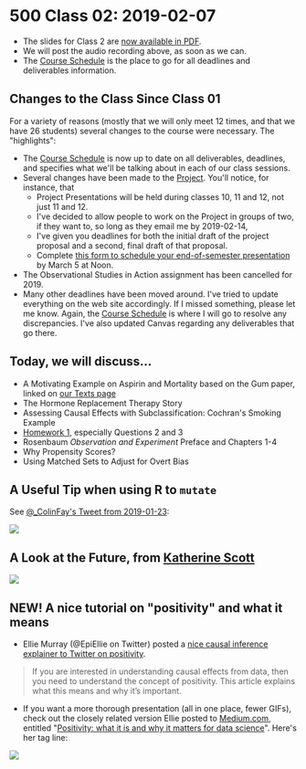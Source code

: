 # 500 Class 02: 2019-02-07

- The slides for Class 2 are [now available in PDF](https://github.com/THOMASELOVE/2019-500/blob/master/slides/class02/500_2019_slides_class02.pdf).
- We will post the audio recording above, as soon as we can.
- The [Course Schedule](https://github.com/THOMASELOVE/2019-500/blob/master/SCHEDULE.md) is the place to go for all deadlines and deliverables information. 

## Changes to the Class Since Class 01

For a variety of reasons (mostly that we will only meet 12 times, and that we have 26 students) several changes to the course were necessary. The "highlights":

- The [Course Schedule](https://github.com/THOMASELOVE/2019-500/blob/master/SCHEDULE.md) is now up to date on all deliverables, deadlines, and specifies what we'll be talking about in each of our class sessions.
- Several changes have been made to the [Project](https://github.com/THOMASELOVE/2019-500/tree/master/projects). You'll notice, for instance, that 
    - Project Presentations will be held during classes 10, 11 and 12, not just 11 and 12. 
    - I've decided to allow people to work on the Project in groups of two, if they want to, so long as they email me by 2019-02-14,
    - I've given you deadlines for both the initial draft of the project proposal and a second, final draft of that proposal. 
    - Complete [this form to schedule your end-of-semester presentation](http://bit.ly/500-2019-project-scheduling-form) by March 5 at Noon.
- The Observational Studies in Action assignment has been cancelled for 2019.
- Many other deadlines have been moved around. I've tried to update everything on the web site accordingly. If I missed something, please let me know. Again, the [Course Schedule](https://github.com/THOMASELOVE/2019-500/blob/master/SCHEDULE.md) is where I will go to resolve any discrepancies. I've also updated Canvas regarding any deliverables that go there.

## Today, we will discuss...

- A Motivating Example on Aspirin and Mortality based on the Gum paper, linked on [our Texts page](https://github.com/THOMASELOVE/2019-500/blob/master/texts/README.md)
- The Hormone Replacement Therapy Story
- Assessing Causal Effects with Subclassification: Cochran's Smoking Example
- [Homework 1](https://github.com/THOMASELOVE/2019-500/tree/master/assignments/homework1), especially Questions 2 and 3
- Rosenbaum *Observation and Experiment* Preface and Chapters 1-4
- Why Propensity Scores?
- Using Matched Sets to Adjust for Overt Bias

## A Useful Tip when using R to `mutate`

See [@_ColinFay's Tweet from 2019-01-23](https://twitter.com/_ColinFay/status/1088022736117645314):

![](https://github.com/THOMASELOVE/2019-500/blob/master/slides/class02/figures/tweet_fay.png)

## A Look at the Future, from [Katherine Scott](https://twitter.com/kscottz/status/1091423470087397376)

![](https://github.com/THOMASELOVE/2019-500/blob/master/slides/class02/figures/tweet_scott.png)


## NEW! A nice tutorial on "positivity" and what it means

- Ellie Murray (@EpiEllie on Twitter) posted a [nice causal inference explainer to Twitter on positivity](https://twitter.com/EpiEllie/status/1089219830052474880).

> If you are interested in understanding causal effects from data, then you need to understand the concept of positivity. This article explains what this means and why it’s important.

- If you want a more thorough presentation (all in one place, fewer GIFs), check out the closely related version Ellie posted to [Medium.com](https://medium.com/@EpiEllie/positivity-what-it-is-and-why-it-matters-for-data-science-d5e9c0bc1fcb), entitled "[Positivity: what it is and why it matters for data science](https://medium.com/@EpiEllie/positivity-what-it-is-and-why-it-matters-for-data-science-d5e9c0bc1fcb)". Here's her tag line:

![](https://github.com/THOMASELOVE/2019-500/blob/master/slides/class02/figures/ellie_positivity.PNG)


